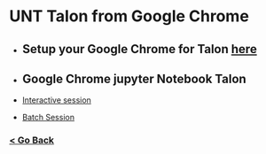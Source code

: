 # UNT Talon from Google Chrome


* ## Setup your Google Chrome for Talon [here](https://github.com/gmihaila/unt_hpc/blob/master/chrome_plugin/setup_google_chrome.md)

* ## Google Chrome jupyter Notebook Talon 
 * [Interactive session](https://github.com/gmihaila/unt_hpc/blob/master/jupyter_notebook/chrome_jupyter_notebook.md) 
  * [Batch Session]()


### [< Go Back](https://github.com/gmihaila/unt_hpc)
